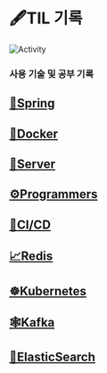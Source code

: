 # 🖋TIL 기록

<span>![Activity](https://img.shields.io/github/last-commit/DuHyeon2/DailyStudy)&nbsp;</span>

### 사용 기술 및 공부 기록

## [📒Spring](https://github.com/DuHyeon2/TIL/tree/main/Spring)
<!-- - [PostgreSQL Notify&Listen](https://github.com/DuHyeon2/DailyStudy/blob/main/Spring/PostgreSQLListenNotify/PostgreSQLNotifyListen.md)
- [Debezium](https://github.com/DuHyeon2/DailyStudy/blob/main/Spring/Debezium/Debezium.md)
- [WebSocket](https://github.com/DuHyeon2/DailyStudy/blob/main/Spring/WebSocket/WebSocket.md)
- [SpringSecurity](https://github.com/DuHyeon2/DailyStudy/blob/main/Spring/SpringSecurity)
- [스프링 시큐리티 기본 API 및 Filter 이해](https://github.com/DuHyeon2/TIL/blob/main/Spring/SpringSecurity/스프링%20시큐리티%20기본%20API%20및%20Filter%20이해.md) -->



<!-- ## 💻보안취약점
- [CORS](https://github.com/DuHyeon2/DailyStudy/blob/main/SecurityVulnerability/CORS.md) <br> -->


<!-- ## 📃기술면접
- [백엔드](https://github.com/DuHyeon2/TIL/blob/main/TechnicalInterview/BackEnd)
  - [OOP(객체지향프로그래밍)](https://github.com/DuHyeon2/TIL/blob/main/TechnicalInterview/BackEnd/OOP(객체지향프로그래밍).md)
  - [HTTP METHOD란?](https://github.com/DuHyeon2/TIL/blob/main/TechnicalInterview/BackEnd/HTTP%20METHOD.md) -->


## [🐳Docker](https://github.com/DuHyeon2/TIL/tree/main/Spring)
<!-- - [도커란?](https://github.com/DuHyeon2/TIL/blob/main/Docker/0_Docker란.md)
- [도커 컨테이너의 이해](https://github.com/DuHyeon2/TIL/blob/main/Docker/1_도커_컨테이너의_이해.md)
- [도커 이미지](https://github.com/DuHyeon2/TIL/blob/main/Docker/2_도커_이미지.md)
- [도커 기본 명령어](https://github.com/DuHyeon2/TIL/blob/main/Docker/3_도커_기본명령어.md)
- [도커 파일이란](https://github.com/DuHyeon2/TIL/blob/main/Docker/4_도커_파일이란.md)
- [도커 Node.js 어플 만들기](https://github.com/DuHyeon2/TIL/blob/main/Docker/5_도커_Node.js%20어플%20만들기.md)
- [도커 컴포즈란](https://github.com/DuHyeon2/TIL/blob/main/Docker/6_도커_컴포즈란.md)
- [도커 리액트](https://github.com/DuHyeon2/TIL/blob/main/Docker/7_도커_리액트.md) -->


## [🔨Server](https://github.com/DuHyeon2/TIL/tree/main/Server)
<!-- - [Apache 설치](https://github.com/DuHyeon2/TIL/blob/main/Server/Apache%EC%84%A4%EC%B9%98.md)
- [Tomcat 설치](https://github.com/DuHyeon2/TIL/blob/main/Server/Tomcat%EC%84%A4%EC%B9%98.md)
- [Apache + Tomcat 연동](https://github.com/DuHyeon2/TIL/blob/main/Server/Apache%2BTomcat%20%EC%97%B0%EB%8F%99.md)
- [Tomcat - WAR 배포](https://github.com/DuHyeon2/TIL/blob/main/Server/Tomcat%20War%20%EB%B0%B0%ED%8F%AC.md)
- [Apache OpenSSL 설정](https://github.com/DuHyeon2/TIL/blob/main/Server/Apache%20OpenSSL%20%EC%84%A4%EC%A0%95.md)
- [CentOS PostgreSQL 설치 및 연결.md](https://github.com/DuHyeon2/TIL/blob/main/Server/CentOS%20PostgreSQL%20%EC%84%A4%EC%B9%98%20%EB%B0%8F%20%EC%97%B0%EA%B2%B0.md)
- [Docker 배포](https://github.com/DuHyeon2/TIL/blob/main/Server/Docker%20%EB%B0%B0%ED%8F%AC.md) -->


## [⚙️Programmers](https://github.com/DuHyeon2/TIL/tree/main/Programmers)
<!-- - [Lv1](https://github.com/DuHyeon2/TIL/tree/main/Programmers/Lv1)
  - [문자열 내 p와 y의 개수](https://github.com/DuHyeon2/TIL/blob/main/Programmers/Lv1/%EB%AC%B8%EC%9E%90%EC%97%B4%20%EB%82%B4%20p%EC%99%80%20y%EC%9D%98%20%EA%B0%9C%EC%88%98.md)
  - [문자열을 정수로 바꾸기](https://github.com/DuHyeon2/TIL/blob/main/Programmers/Lv1/%EB%AC%B8%EC%9E%90%EC%97%B4%EC%9D%84%20%EC%A0%95%EC%88%98%EB%A1%9C%20%EB%B0%94%EA%BE%B8%EA%B8%B0.md)
  - [약수의 합](https://github.com/DuHyeon2/TIL/blob/main/Programmers/Lv1/%EC%95%BD%EC%88%98%EC%9D%98%20%ED%95%A9.md)
  - [자릿수 더하기](https://github.com/DuHyeon2/TIL/blob/main/Programmers/Lv1/%EC%9E%90%EB%A6%BF%EC%88%98%20%EB%8D%94%ED%95%98%EA%B8%B0.md)
  - [자연수 뒤집어 배열로 만들기](https://github.com/DuHyeon2/TIL/blob/main/Programmers/Lv1/%EC%9E%90%EC%97%B0%EC%88%98%20%EB%92%A4%EC%A7%91%EC%96%B4%20%EB%B0%B0%EC%97%B4%EB%A1%9C%20%EB%A7%8C%EB%93%A4%EA%B8%B0.md)
  - [짝수와 홀수](https://github.com/DuHyeon2/TIL/blob/main/Programmers/Lv1/%EC%A7%9D%EC%88%98%EC%99%80%20%ED%99%80%EC%88%98.md)

- [Lv2](https://github.com/DuHyeon2/TIL/tree/main/Programmers/Lv2)
  - [최댓값과 최솟값](https://github.com/DuHyeon2/TIL/blob/main/Programmers/Lv2/%EC%B5%9C%EB%8C%93%EA%B0%92%EA%B3%BC%20%EC%B5%9C%EC%86%9F%EA%B0%92.md#%EC%B5%9C%EB%8C%93%EA%B0%92%EA%B3%BC-%EC%B5%9C%EC%86%9F%EA%B0%92)
  - [최솟값 만들기](https://github.com/DuHyeon2/TIL/blob/main/Programmers/Lv2/%EC%B5%9C%EC%86%9F%EA%B0%92%20%EB%A7%8C%EB%93%A4%EA%B8%B0.md)
  - [JadenCase 문자열 만들기](https://github.com/DuHyeon2/TIL/blob/main/Programmers/Lv2/JadenCase%20%EB%AC%B8%EC%9E%90%EC%97%B4%20%EB%A7%8C%EB%93%A4%EA%B8%B0.md)
  - [이진 변환 반복하기](https://github.com/DuHyeon2/TIL/blob/main/Programmers/Lv2/%EC%9D%B4%EC%A7%84%20%EB%B3%80%ED%99%98%20%EB%B0%98%EB%B3%B5%ED%95%98%EA%B8%B0.md)
  - [숫자의 표현](https://github.com/DuHyeon2/TIL/blob/main/Programmers/Lv2/%EC%88%AB%EC%9E%90%EC%9D%98%20%ED%91%9C%ED%98%84.md)
  - [다음 큰 숫자](https://github.com/DuHyeon2/TIL/blob/main/Programmers/Lv2/%EB%8B%A4%EC%9D%8C%20%ED%81%B0%20%EC%88%AB%EC%9E%90.md)
  - [파보나치 수](https://github.com/DuHyeon2/TIL/blob/main/Programmers/Lv2/%ED%8C%8C%EB%B3%B4%EB%82%98%EC%B9%98%20%EC%88%98.md)
  - [짝지어 제거하기](https://github.com/DuHyeon2/TIL/blob/main/Programmers/Lv2/%EC%A7%9D%EC%A7%80%EC%96%B4%20%EC%A0%9C%EA%B1%B0%ED%95%98%EA%B8%B0.md) -->


## [🔗CI/CD](https://github.com/DuHyeon2/TIL/tree/main/CI%26CD)
  <!-- - [00_AWS 지식](https://github.com/DuHyeon2/TIL/blob/main/CI%26CD/00_AWS%20지식.md)
  - [01_CI&CD](https://github.com/DuHyeon2/TIL/blob/main/CI%26CD/01_CI%26CD.md) -->
  

## [📈Redis](https://github.com/DuHyeon2/TIL/tree/main/Redis)
  <!-- - [00_Redis란?](https://github.com/DuHyeon2/TIL/blob/main/Redis/00_Redis란.md)
  - [01_Redis 설치 및 명령어](https://github.com/DuHyeon2/TIL/blob/main/Redis/01_Redis%20설치%20및%20명령어.md)
  - [02_Redis Cache](https://github.com/DuHyeon2/TIL/blob/main/Redis/02_Redis%20Cache.md)
  - [03_Redis Spring Boot 적용하기](https://github.com/DuHyeon2/TIL/blob/main/Redis/03_Redis%20Spring%20Boot%20적용.md) -->

## [☸️Kubernetes](https://github.com/DuHyeon2/TIL/tree/main/Kubernetes)

## [🕸Kafka](https://github.com/DuHyeon2/TIL/tree/main/Kafka)

## [🔎ElasticSearch](https://github.com/DuHyeon2/TIL/tree/main/ElasticSearch)
